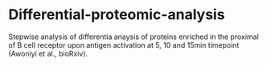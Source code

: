 # Differential-proteomic-analysis
Stepwise analysis of differentia anaysis of proteins enriched in the proximal of
B cell receptor upon antigen activation at 5, 10 and 15min timepoint (Awoniyi et al., bioRxiv).
